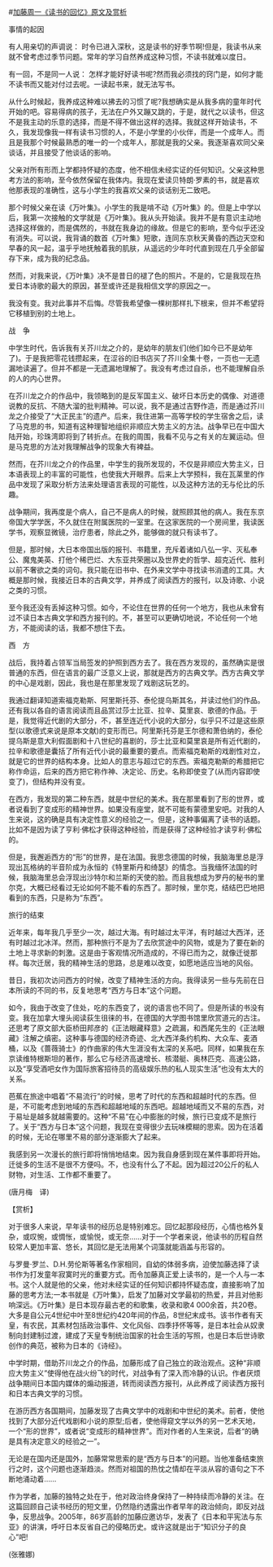 #[加藤周一《读书的回忆》原文及赏析](https://www.vrrw.net/wx/12444.html)

事情的起因

有人用亲切的声调说： 时令已进入深秋，这是读书的好季节啊!但是，我读书从来就不曾考虑过季节问题。常年的学习自然养成这种习惯，不读书就难以度日。

有一回，不是同一人说： 怎样才能好好读书呢?然而我必须找的窍门是，如何才能不读书而又能对付过去呢。一读起书来，就无法写书。

从什么时候起，我养成这种难以拂去的习惯了呢?我想确实是从我多病的童年时代开始的吧。容易得病的孩子，无法在户外又蹦又跳的，于是，就代之以读书，但这不是我主动的乐意的选择，而是不得不做出这样的选择。我就这样开始读书，不久，我发现像我一样有读书习惯的人，不是小学里的小伙伴，而是一个成年人。而且是我那个时候最熟悉的唯一的一个成年人，那就是我的父亲。我逐渐喜欢同父亲谈话，并且接受了他谈话的影响。

父亲对所有形而上学都持怀疑的态度，他不相信未经实证的任何知识。父亲这种思考方法的影响，至今依然保留在我体内。我现在爱读贝特朗·罗素的书，就是喜欢他那表现的准确性，这与小学生的我喜欢父亲的谈话别无二致吧。

那个时候父亲在读《万叶集》。小学生的我是啃不动《万叶集》的。但是上中学以后，我第一次接触的文学就是《万叶集》。我从头开始读。我并不是有意识主动地选择这样做的，而是偶然的，书就在我身边的缘故。但是它的影响，至今似乎还没有消失。可以说，我背诵的数首《万叶集》短歌，连同东京秋天黄昏的西边天空和早春的风一起，温乎乎地抚触着我的肌肤，从遥远的少年时代直到现在几乎全部留存下来，成为我的纪念品。

然而，对我来说，《万叶集》决不是昔日的褪了色的照片。不是的，它是我现在热爱日本诗歌的最大的原因，甚至或许还是我相信文学的原因之一。

我没有变。我对此事并不后悔。尽管我希望像一棵树那样扎下根来，但并不希望将它移植到别的土地上。



战　争

中学生时代，告诉我有关芥川龙之介的，是幼年的朋友们(他们如今已不是幼年了)。于是我把零花钱攒起来，在涩谷的旧书店买了芥川全集十卷，一页也一无遗漏地读遍了。但并不都是一无遗漏地理解了。我没有考虑过自杀，也不能理解自杀的人的内心世界。

在芥川龙之介的作品中，我领略到的是反军国主义、破坏日本历史的偶像、对道德说教的反抗、不随大溜的批判精神。可以说，我不是通过吉野作造，而是通过芥川龙之介接受了“大正民主”的遗产。后来，我住进第一高等学校的学生宿舍之后，读了马克思的书，知道有这种理智地组织非顺应大势主义的方法。战争早已在中国大陆开始，珍珠湾即将到了转折点。在我的周围，我看不见与之有关的左翼运动。但是马克思的方法对我理解战争的现象大有裨益。

然而，在芥川龙之介的作品里，中学生的我所发现的，不仅是非顺应大势主义，日本语表现上的丰富的可能性，也使我大开眼界。后来上大学预科，我在瓦莱里的作品中发现了采取分析方法来处理语言表现的可能性，以及这种方法的无与伦比的乐趣。

战争期间，我再度是个病人，自己不是病人的时候，就照顾其他的病人。我在东京帝国大学学医，不久就住在附属医院的一室里。在这家医院的一个房间里，我读医学书，观察显微镜，治疗患者，除此之外，能够做的就只有读书了。

但是，那时候，大日本帝国出版的报刊、书籍里，充斥着诸如八弘一宇、灭私奉公、魔鬼美英、打他个稀巴烂、大东亚共荣圈以及世界史的哲学、超克近代、胜利以前不奢欲之类的词句。我只能在旧书中、在外来文学中寻找读书消遣的工具。大概是那时候，我接近日本的古典文学，并养成了阅读西方的报刊，以及诗歌、小说之类的习惯。

至今我还没有丢掉这种习惯。如今，不论住在世界的任何一个地方，我也从未曾有过不读日本古典文学和西方报刊的。不，甚至可以更确切地说，不论任何一个地方，不能阅读的话，我都不想住下去。

西　方

战后，我持着占领军当局签发的护照到西方去了。我在西方发现的，虽然确实是很普通的东西，但在语言的最广泛意义上说，那就是西方的古典文学。西方古典文学的中心是戏剧，因此，我也是在那里发现了戏剧这玩艺的。

我通过翻译知道索福克勒斯、阿里斯托芬、泰伦提乌斯其名，并读过他们的作品。还有我以各自的语言阅读而且品赏过莎士比亚、拉辛、莫里哀、歌德的作品。于是，我觉得近代剧的大部分，不，甚至连近代小说的大部分，似乎只不过是这些原型(以歌德式来说是原本文献)的变形而已。阿里斯托芬是王尔德和萧伯纳的，泰伦提乌斯是意大利假面剧和十八世纪的喜剧的，莎士比亚和莫里哀是所有近代剧的，拉辛和歌德是囊括了所有近代小说的最重要的要点。而索福克勒斯的戏剧性对立，就是它的世界的结构本身。比如人的意志与超过它的东西。索福克勒斯的希腊把它称作命运，后来的西方把它称作神、决定论、历史。名称即使变了(从而内容即使变了)，但结构并没有变。

在西方，我发现的第二种东西，就是中世纪的美术。我在那里看到了形的世界，或者说看到了变成形的精神世界。如果没有座堂，就不可能有蒙德里安吧。对我的人生来说，这的确是具有决定性意义的经验之一。但是，这种事偏离了读书的话题。比如不是因为读了亨利·佛松才获得这种经验，而是获得了这种经验才读亨利·佛松的。

但是，我邂逅西方的“形”的世界，是在法国。我思念德国的时候，我脑海里总是浮现出瓦格纳的半音阶成为永恒的《特里斯丹和绮瑟》的情念。当我缅怀法国的时候，我脑海里总会浮现出沙特尔和兰斯的天使的脸。而且我想成为罗丹的秘书的里尔克，大概已经看过无论如何不能不看的东西了。那时候，里尔克，结结巴巴地把看到的东西，只是称为“东西”。

旅行的结束

近年来，每年我几乎至少一次，越过大海。有时越过太平洋，有时越过大西洋，还有时越过北冰洋。然而，那种旅行不是为了去欣赏途中的风物，或是为了要在新的土地上寻求新的刺激。这是由于客观情况所造成的，不得已而为之，就像迁徙那样。每次迁居，我的精神生活的思路，总是难以改变，如愿地适应当地的风俗。

昔日，我初次访问西方的时候，改变了精神生活的方向。我得读另一些与先前在日本所读的不同的书，反复地思考“西方与日本”这个问题。

如今，我由于改变了住处，吃的东西变了，说的语言也不同了。但是所读的书没有变。我在加拿大埋头阅读荻生徂徕的书，在德国的大学图书馆里欣赏道元的古注。还思考了原文部大臣桥田邦彦的《正法眼藏释意》之疏漏，和西尾先生的《正法眼藏》注解之缜密。这种事与德国的经济奇迹、北大西洋条约机构、大众车、麦酒桶，以及《蔷薇骑士》的作曲家的伟大生涯没有太深的关系吧。同样，如果我在东京读维特根斯坦的著作，那么它与经济高速增长、核潜艇、奥林匹克、高速公路，以及“享受酒吧女作为国际旅客招待员的高级娱乐热的私人现实生活”也没有太大的关系。

芭蕉在旅途中唱着“不易流行”的时候，思考了时代的东西和超越时代的东西。但是，不可能考虑到地域的东西和超越地域的东西吧。超越地域而又不易的东西，对于易址是越多就越需要的。这种“不易”在心中膨胀的时候，旅行已变成不是旅行了。关于“西方与日本”这个问题，我现在变得很少去玩味模糊的思索。因为在活着的时候，无论在哪里不易的部分逐渐膨大了起来。

我感到另一次漫长的旅行即将悄悄地结束。因为我自身感到现在某件事即将开始。迁徙多的生活不是很不方便吗。不，也没有什么了不起。因为超过20公斤的私人财物，对生活、工作都不重要了。

(唐月梅　译)

【赏析】

对于很多人来说，早年读书的经历总是特别难忘。回忆起那段经历，心情也格外复杂，或叹惋，或惆怅，或愉悦，或无奈……对于一个学者来说，他读书的历程自然较常人更加丰富、悠长，其回忆是无法用某个词藻就能涵盖与形容的。

与罗曼·罗兰、D.H.劳伦斯等著名作家相同，自幼的体弱多病，迫使加藤选择了读书作为打发童年寂寞时光的重要方式。而令加藤真正爱上读书的，是一个人与一本书。这个人就是他的父亲，他对未经实证的任何知识都持怀疑态度，直接影响了加藤的思考方法;一本书就是《万叶集》，启发了加藤对文学最初的热爱，并且对他影响深远。《万叶集》是日本现存最古老的和歌集，收录和歌4 000余首，共20卷。大多是自公元4世纪中叶至8世纪约420年间的作品，8世纪末成书。该书作者有天皇，有农民，其素材包括政治事件、文化风俗、四季抒怀等等，是日本社会从奴隶制向封建制过渡，建成了天皇专制统治国家的社会生活的写照，也是日本后世诗歌创作的典范，被称为日本的《诗经》。

中学时期，借助芥川龙之介的作品，加藤形成了自己独立的政治观点。这种“非顺应大势主义”使得他在战火纷飞的时代，对战争有了深入而冷静的认识。作者厌烦战争期间日本国内媒体的煽动报道，转而阅读西方报刊，从此养成了阅读西方报刊和日本古典文学的习惯。

在游历西方各国期间，加藤发现了古典文学中的戏剧和中世纪的美术。前者，使他找到了大部分近代戏剧和小说的原型;后者，使他得窥文学以外的另一艺术天地，一个“形的世界”，或者说“变成形的精神世界”。而对作者的人生来说，后者“的确是具有决定意义的经验之一”。

无论是在国内还是国外，加藤常常思索的是“西方与日本”的问题。当他准备结束旅行之时，这个问题也逐渐趋淡。然而对祖国的热忱之情却在平淡从容的语句之下不断地涌动着……

作为学者，加藤的独特之处在于，他对政治终身保持了一种持续而冷静的关注。在这篇回顾自己读书经历的短文里，仍然隐约透露出作者早年的政治倾向，即反对战争，反思战争。2005年，86岁高龄的加藤应邀访华，发表了《日本和平宪法与东亚》的讲演，呼吁日本反省自己的侵略历史。或许这就是出于“知识分子的良心”吧!

(张雅娜)

